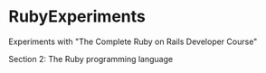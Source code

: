 # RubyExperiments
Experiments with "The Complete Ruby on Rails Developer Course"

Section 2: The Ruby programming language
